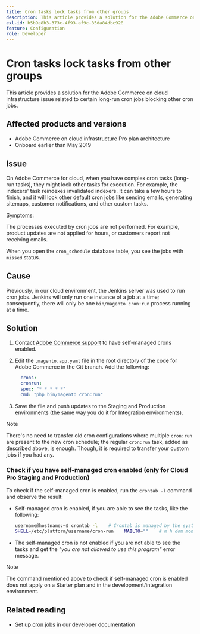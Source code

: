 ```yaml
---
title: Cron tasks lock tasks from other groups
description: This article provides a solution for the Adobe Commerce on cloud infrastructure issue related to certain long-run cron jobs blocking other cron jobs.
exl-id: b5b9e8b3-373c-4f93-af9c-85da84dbc928
feature: Configuration
role: Developer
---
```

# Cron tasks lock tasks from other groups

This article provides a solution for the Adobe Commerce on cloud infrastructure issue related to certain long-run cron jobs blocking other cron jobs.

## Affected products and versions

* Adobe Commerce on cloud infrastructure Pro plan architecture
* Onboard earlier than May 2019

## Issue

On Adobe Commerce for cloud, when you have complex cron tasks (long-run tasks), they might lock other tasks for execution. For example, the indexers' task reindexes invalidated indexers. It can take a few hours to finish, and it will lock other default cron jobs like sending emails, generating sitemaps, customer notifications, and other custom tasks.

<u>Symptoms</u>:

The processes executed by cron jobs are not performed. For example, product updates are not applied for hours, or customers report not receiving emails.

When you open the `cron_schedule` database table, you see the jobs with `missed` status.

## Cause

Previously, in our cloud environment, the Jenkins server was used to run cron jobs. Jenkins will only run one instance of a job at a time; consequently, there will only be one `bin/magento cron:run` process running at a time.

## Solution

1. Contact [Adobe Commerce support](/help/help-center-guide/help-center/magento-help-center-user-guide.md#submit-ticket) to have self-managed crons enabled.
1. Edit the `.magento.app.yaml` file in the root directory of the code for Adobe Commerce in the Git branch. Add the following:

   ```yaml
     crons:
     cronrun:
     spec: "* * * * *"
     cmd: "php bin/magento cron:run"
   ```

1. Save the file and push updates to the Staging and Production environments (the same way you do it for Integration environments).

>[!NOTE]
>
>There's no need to transfer old cron configurations where multiple `cron:run` are present to the new cron schedule; the regular `cron:run` task, added as described above, is enough. Though, it is required to transfer your custom jobs if you had any.

### Check if you have self-managed cron enabled (only for Cloud Pro Staging and Production)

To check if the self-managed cron is enabled, run the `crontab -l` command and observe the result:

* Self-managed cron is enabled, if you are able to see the tasks, like the following:

    ```bash
    username@hostname:~$ crontab -l    # Crontab is managed by the system, attempts to edit it directly will fail.
    SHELL=/etc/platform/username/cron-run    MAILTO=""    # m h dom mon dow job_name    * * * * * cronrun
    ```

* The self-managed cron is not enabled if you are not able to see the tasks and get the *"you are not allowed to use this program"* error message.

>[!NOTE]
>
>The command mentioned above to check if self-managed cron is enabled does not apply on a Starter plan and in the development/integration environment.

## Related reading

* [Set up cron jobs](https://experienceleague.adobe.com/en/docs/commerce-operations/configuration-guide/cli/configure-cron-jobs) in our developer documentation
